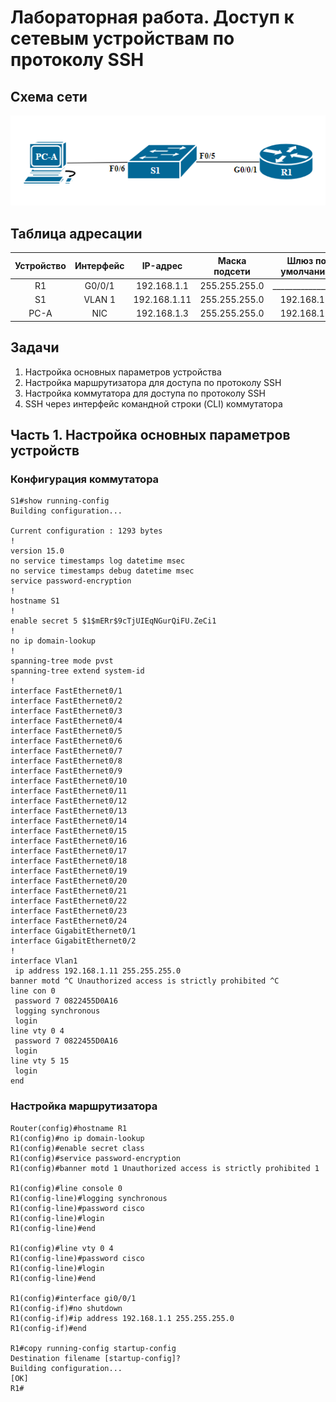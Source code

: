 # Лабораторная работа. Доступ к сетевым устройствам по протоколу SSH
## Схема сети
![alt text](https://github.com/V1RaJ97/OTUS-NE/blob/fbbe157e880ad15dde4f484c994a66909a232098/Labs/Lab05/%D0%A1%D1%85%D0%B5%D0%BC%D0%B0%20%D1%81%D0%B5%D1%82%D0%B8.png)
## Таблица адресации
| Устройство | Интерфейс |   IP-адрес  | Маска подсети | Шлюз по умолчанию |
|:----------:|:---------:|:-----------:|:-------------:|:-----------------:|
|     R1     |   G0/0/1  | 192.168.1.1 | 255.255.255.0 | _________________ |
|     S1     |   VLAN 1  | 192.168.1.11| 255.255.255.0 |    192.168.1.1    |
|    PC-A    |    NIC    | 192.168.1.3 | 255.255.255.0 |    192.168.1.1    |

## Задачи
1. Настройка основных параметров устройства
2. Настройка маршрутизатора для доступа по протоколу SSH
3. Настройка коммутатора для доступа по протоколу SSH
4. SSH через интерфейс командной строки (CLI) коммутатора
## Часть 1. Настройка основных параметров устройств
### Конфигурация коммутатора
```
S1#show running-config 
Building configuration...

Current configuration : 1293 bytes
!
version 15.0
no service timestamps log datetime msec
no service timestamps debug datetime msec
service password-encryption
!
hostname S1
!
enable secret 5 $1$mERr$9cTjUIEqNGurQiFU.ZeCi1
!
no ip domain-lookup
!
spanning-tree mode pvst
spanning-tree extend system-id
!
interface FastEthernet0/1
interface FastEthernet0/2
interface FastEthernet0/3
interface FastEthernet0/4
interface FastEthernet0/5
interface FastEthernet0/6
interface FastEthernet0/7
interface FastEthernet0/8
interface FastEthernet0/9
interface FastEthernet0/10
interface FastEthernet0/11
interface FastEthernet0/12
interface FastEthernet0/13
interface FastEthernet0/14
interface FastEthernet0/15
interface FastEthernet0/16
interface FastEthernet0/17
interface FastEthernet0/18
interface FastEthernet0/19
interface FastEthernet0/20
interface FastEthernet0/21
interface FastEthernet0/22
interface FastEthernet0/23
interface FastEthernet0/24
interface GigabitEthernet0/1
interface GigabitEthernet0/2
!
interface Vlan1
 ip address 192.168.1.11 255.255.255.0
banner motd ^C Unauthorized access is strictly prohibited ^C
line con 0
 password 7 0822455D0A16
 logging synchronous
 login
line vty 0 4
 password 7 0822455D0A16
 login
line vty 5 15
 login
end
```
### Настройка маршрутизатора
```
Router(config)#hostname R1
R1(config)#no ip domain-lookup
R1(config)#enable secret class
R1(config)#service password-encryption
R1(config)#banner motd 1 Unauthorized access is strictly prohibited 1

R1(config)#line console 0
R1(config-line)#logging synchronous 
R1(config-line)#password cisco
R1(config-line)#login
R1(config-line)#end

R1(config)#line vty 0 4
R1(config-line)#password cisco
R1(config-line)#login
R1(config-line)#end

R1(config)#interface gi0/0/1
R1(config-if)#no shutdown 
R1(config-if)#ip address 192.168.1.1 255.255.255.0
R1(config-if)#end

R1#copy running-config startup-config 
Destination filename [startup-config]? 
Building configuration...
[OK]
R1#
```
